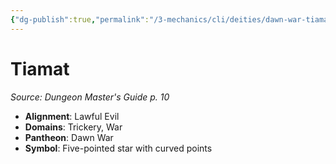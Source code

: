 ```yaml
---
{"dg-publish":true,"permalink":"/3-mechanics/cli/deities/dawn-war-tiamat/","tags":["ttrpg-cli/compendium/src/5e/dmg","ttrpg-cli/deity/dawn-war","ttrpg-cli/domain/trickery","ttrpg-cli/domain/war"],"noteIcon":""}
---
```


# Tiamat
*Source: Dungeon Master's Guide p. 10* 

- **Alignment**: Lawful Evil
- **Domains**: Trickery, War
- **Pantheon**: Dawn War
- **Symbol**: Five-pointed star with curved points